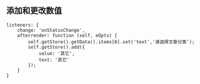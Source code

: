 ## 添加和更改数值

	listeners: {
        change: 'onStatusChange',
        afterrender: function (self, eOpts) {
            self.getStore().getData().items[0].set('text','请选择文章分类');
            self.getStore().add({
                value: '其它',
                text: '其它'
            });
        }
    }